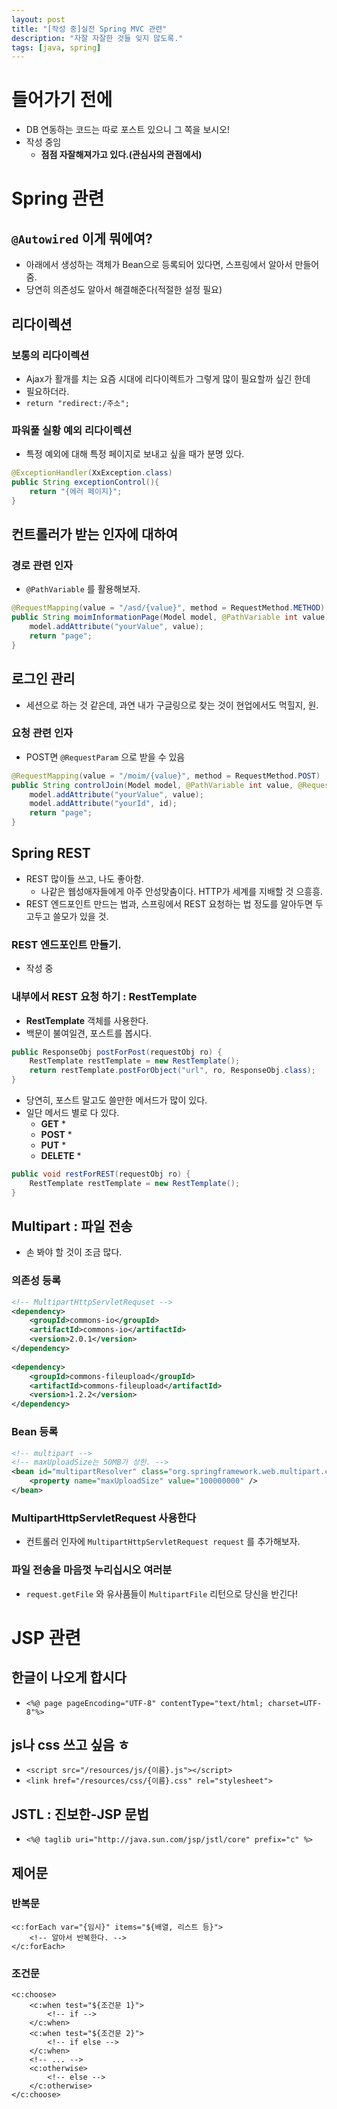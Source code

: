 ```yaml
---
layout: post
title: "[작성 중]실전 Spring MVC 관련"
description: "자잘 자잘한 것들 잊지 않도록."
tags: [java, spring]
---
```


# 들어가기 전에
* DB 연동하는 코드는 따로 포스트 있으니 그 쪽을 보시오!
* 작성 중임
    * __점점 자잘해져가고 있다.(관심사의 관점에서)__

# Spring 관련

## `@Autowired` 이게 뭐에여?
* 아래에서 생성하는 객체가 Bean으로 등록되어 있다면, 스프링에서 알아서 만들어줌.
* 당연히 의존성도 알아서 해결해준다(적절한 설정 필요)

## 리다이렉션

### 보통의 리다이렉션
* Ajax가 활개를 치는 요즘 시대에 리다이렉트가 그렇게 많이 필요할까 싶긴 한데
* 필요하더라.
* `return "redirect:/주소";`

### 파워풀 실황 예외 리다이렉션
* 특정 예외에 대해 특정 페이지로 보내고 싶을 때가 분명 있다.

```java
@ExceptionHandler(XxException.class)
public String exceptionControl(){
    return "{에러 페이지}";
}
```

## 컨트롤러가 받는 인자에 대하여

### 경로 관련 인자
* `@PathVariable` 를 활용해보자.

```java
@RequestMapping(value = "/asd/{value}", method = RequestMethod.METHOD)
public String moimInformationPage(Model model, @PathVariable int value){
    model.addAttribute("yourValue", value);
    return "page";
}
```

## 로그인 관리
* 세션으로 하는 것 같은데, 과연 내가 구글링으로 찾는 것이 현업에서도 먹힐지, 원.

### 요청 관련 인자
* POST면 `@RequestParam` 으로 받을 수 있음

```java
@RequestMapping(value = "/moim/{value}", method = RequestMethod.POST)
public String controlJoin(Model model, @PathVariable int value, @RequestParam(value="id", required=true) int id) {
    model.addAttribute("yourValue", value);
    model.addAttribute("yourId", id);
    return "page";
}
```

## Spring REST
* REST 많이들 쓰고, 나도 좋아함.
    * 나같은 웹성애자들에게 아주 안성맞춤이다. HTTP가 세계를 지배할 것 으흥흥.
* REST 엔드포인트 만드는 법과, 스프링에서 REST 요청하는 법 정도를 알아두면 두고두고 쓸모가 있을 것.

### REST 엔드포인트 만들기.
* 작성 중

### 내부에서 REST 요청 하기 : RestTemplate
* __RestTemplate__ 객체를 사용한다.
* 백문이 불여일견, 포스트를 봅시다.

```java
public ResponseObj postForPost(requestObj ro) {
    RestTemplate restTemplate = new RestTemplate();
    return restTemplate.postForObject("url", ro, ResponseObj.class);
}
```

* 당연히, 포스트 말고도 쓸만한 메서드가 많이 있다.
* 일단 메서드 별로 다 있다.
    * __GET__
        * 
    * __POST__
        * 
    * __PUT__
        * 
    * __DELETE__
        *

```java
public void restForREST(requestObj ro) {
    RestTemplate restTemplate = new RestTemplate();
}
```

## Multipart : 파일 전송
* 손 봐야 할 것이 조금 많다.

### 의존성 등록

```xml
<!-- MultipartHttpServletRequset -->
<dependency>
    <groupId>commons-io</groupId>
    <artifactId>commons-io</artifactId>
    <version>2.0.1</version>
</dependency>
    
<dependency>
    <groupId>commons-fileupload</groupId>
    <artifactId>commons-fileupload</artifactId>
    <version>1.2.2</version>
</dependency>
```

### Bean 등록

```xml
<!-- multipart -->
<!-- maxUploadSize는 50MB가 상한. -->
<bean id="multipartResolver" class="org.springframework.web.multipart.commons.CommonsMultipartResolver">
    <property name="maxUploadSize" value="100000000" />
</bean>
```

### MultipartHttpServletRequest 사용한다
* 컨트롤러 인자에 `MultipartHttpServletRequest request` 를 추가해보자.

### 파일 전송을 마음껏 누리십시오 여러분
* `request.getFile` 와 유사품들이 `MultipartFile` 리턴으로 당신을 반긴다!

# JSP 관련

## 한글이 나오게 합시다
* `<%@ page pageEncoding="UTF-8" contentType="text/html; charset=UTF-8"%>`

## js나 css 쓰고 싶음 ㅎ
* `<script src="/resources/js/{이름}.js"></script>`
* `<link href="/resources/css/{이름}.css" rel="stylesheet">`

## JSTL : 진보한-JSP 문법
* `<%@ taglib uri="http://java.sun.com/jsp/jstl/core" prefix="c" %>`

## 제어문

### 반복문

```
<c:forEach var="{임시}" items="${배열, 리스트 등}">
    <!-- 알아서 반복한다. -->
</c:forEach>
```

### 조건문

```
<c:choose>
    <c:when test="${조건문 1}">
        <!-- if -->
    </c:when>
    <c:when test="${조건문 2}">
        <!-- if else -->
    </c:when>
    <!-- ... -->
    <c:otherwise>
        <!-- else -->
    </c:otherwise>
</c:choose>
```